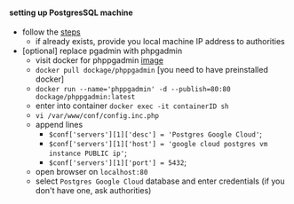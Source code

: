 #### setting up PostgresSQL machine
*  follow the  [steps](https://cloud.google.com/community/tutorials/setting-up-postgres)
    - if already exists, provide you local machine IP address to authorities 
* [optional] replace pgadmin with phpgadmin  
    - visit docker for phppgadmin [image](https://hub.docker.com/r/dockage/phppgadmin/)
    - `docker pull dockage/phppgadmin` [you need to have preinstalled docker]
    - `docker run --name='phppgadmin' -d --publish=80:80 dockage/phppgadmin:latest`
    - enter into container `docker exec -it containerID sh`
    - `vi /var/www/conf/config.inc.php`
    - append lines
        - `$conf['servers'][1]['desc'] = 'Postgres Google Cloud'`;
        - `$conf['servers'][1]['host'] = 'google cloud postgres vm instance PUBLIC ip'`;
        - `$conf['servers'][1]['port'] = 5432`;
    - open browser on `localhost:80`
    - select `Postgres Google Cloud` database and enter credentials (if you don't have one, ask authorities)
    
    
      
